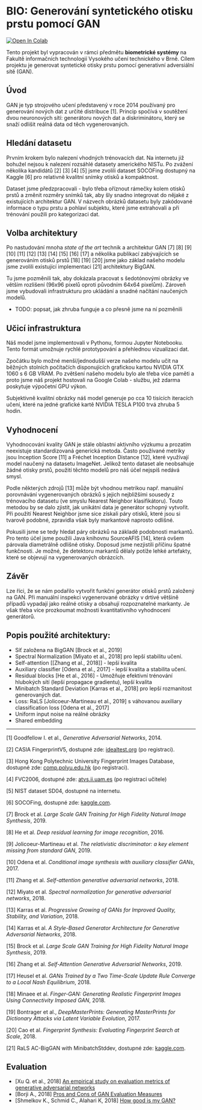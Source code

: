 # BIO: Generování syntetického otisku prstu pomocí GAN

[![Open In Colab](https://colab.research.google.com/assets/colab-badge.svg)](https://colab.research.google.com/github/Luksalos/BIO-fingerprint-GAN/blob/master/fingerprint_BigGAN.ipynb)

Tento projekt byl vypracován v rámci předmětu **biometrické systémy** na Fakultě informačních technologií Vysokého učení technického v Brně. Cílem projektu je generovat syntetické otisky prstu pomocí generativní adversiální sítě (GAN).

## Úvod

GAN je typ strojového učení představený v roce 2014 používaný pro generování nových dat z určité distribuce [1]. Princip spočívá v soutěžení dvou neuronových sítí: generátoru nových dat a diskriminátoru, který se snaží odlišit reálná data od těch vygenerovaných.

## Hledání datasetu

Prvním krokem bylo nalezení vhodných trénovacích dat. Na internetu již bohužel nejsou k nalezení rozsáhlé datasety amerického NISTu. Po zvážení několika kandidátů [2] [3] [4] [5] jsme zvolili dataset SOCOFing dostupný na Kaggle [6] pro relativně kvalitní snímky otisků a kompaktnost.

Dataset jsme předzpracovali - bylo třeba oříznout rámečky kolem otisků prstů a změnit rozměry snímků tak, aby šly snadno integrovat do nějaké z existujících architektur GAN. V názvech obrázků datasetu byly zakódované informace o typu prstu a pohlaví subjektu, které jsme extrahovali a při trénování použili pro kategorizaci dat.

## Volba architektury

Po nastudování mnoha *state of the art* technik a architektur GAN [7] [8] [9] [10] [11] [12] [13] [14] [15] [16] [17] a několika publikací zabývajících se generováním otisků prstů [18] [19] [20] jsme jako základ našeho modelu jsme zvolili existující implementaci [21] architektury BigGAN.

Tu jsme pozměnili tak, aby dokázala pracovat s šedotónovými obrázky ve větším rozlišení (96x96 pixelů oproti původním 64x64 pixelům). Zároveň jsme vybudovali infrastrukturu pro ukládání a snadné načítání naučených modelů.

* TODO: popsat, jak zhruba funguje a co přesně jsme na ní pozměnili

## Učicí infrastruktura

Náš model jsme implementovali v Pythonu, formou Jupyter Notebooku. Tento formát umožnuje rychlé prototypování a přehlednou vizualizaci dat.

Zpočátku bylo možné menší/jednodušší verze našeho modelu učit na běžných stolních počítačích disponujících grafickou kartou NVIDIA GTX 1060 s 6 GB VRAM. Po zvětšení našeho modelu bylo ale třeba více paměti a proto jsme náš projekt hostovali na Google Colab - službu, jež zdarma poskytuje výpočetní GPU výkon.

Subjektivně kvalitní obrázky náš model generuje po cca 10 tisících iteracích učení, které na jedné grafické kartě NVIDIA TESLA P100 trvá zhruba 5 hodin.

## Vyhodnocení

Vyhodnocování kvality GAN je stále oblastní aktivního výzkumu a prozatím neexistuje standardizovaná generická metoda. Často používané metriky jsou Inception Score [11] a Fréchet Inception Distance [12], které využívají model naučený na datasetu ImageNet. Jelikož tento dataset ale neobsahuje žádné otisky prstů, použití těchto modelů pro náš účel nejspíš nedává smysl.

Podle některých zdrojů [13] může být vhodnou metrikou např. manuální porovnávání vygenerovaných obrázků s jejich nejbližšími sousedy z trénovacího datasetu (ve smyslu Nearest Neighbor klasifikátoru). Touto metodou by se dalo zjistit, jak unikátní data je generátor schopný vytvořit. Při použití Nearest Neighbor jsme sice získali páry otisků, které jsou si tvarově podobné, zpravidla však byly markantově naprosto odlišné.

Pokusili jsme se tedy hledat páry obrázků na základě podobnosti markantů. Pro tento účel jsme použili Java knihovnu SourceAFIS [14], která ovšem párovala diametrálně odlišné otisky. Doposud jsme nezjistili příčinu špatné funkčnosti. Je možné, že detektoru markantů dělaly potíže lehké artefakty, které se objevují na vygenerovaných obrázcích.

## Závěr

Lze říci, že se nám podařilo vytvořit funkční generátor otisků prstů založený na GAN. Při manuální inspekci vygenerované obrázky v drtivé většině případů vypadají jako reálné otisky a obsahují rozpoznatelné markanty. Je však třeba více prozkoumat možnosti kvantitativního vyhodnocení generátorů.

## Popis použité architektury:
- Síť založena na BigGAN [Brock et al., 2019]
- Spectral Normalization [Miyato et al., 2018] pro lepší stabilitu učení.
- Self-attention [[Zhang et al., 2018]] - lepší kvalita
- Auxiliary classifier [Odena et al., 2017] - lepší kvalita a stabilita učení.
- Residual blocks [He et al., 2016] - Umožňuje efektivní trénování hlubokých sítí (lepší propagace gradientu), lepší kvalita
- Minibatch Standard Deviation [Karras et al., 2018] pro lepší rozmanitost generovaných dat.
- Loss: RaLS [Jolicoeur-Martineau et al., 2019] s váhovanou auxiliary classification loss [Odena et al., 2017]
- Uniform input noise na reálné obrázky
- Shared embedding 

---

[1] Goodfellow I. et al., *Generative Adversarial Networks*, 2014.

[2] CASIA FingerprintV5, dostupné zde: [idealtest.org](http://www.idealtest.org/dbDetailForUser.do?id=7) (po registraci).

[3] Hong Kong Polytechnic University Fingerprint Images Database, dostupné zde: [comp.polyu.edu.hk](http://www4.comp.polyu.edu.hk/~csajaykr/fingerprint.htm) (po registraci).

[4] FVC2006, dostupné zde: [atvs.ii.uam.es](http://atvs.ii.uam.es/atvs/fvc2006.html) (po registraci učitele)

[5] NIST dataset SD04, dostupné na internetu.

[6] SOCOFing, dostupné zde: [kaggle.com](https://www.kaggle.com/ruizgara/socofing).

[7] Brock et al. *Large Scale GAN Training for High Fidelity Natural Image Synthesis*, 2019.

[8] He et al. *Deep residual learning for image recognition*, 2016.

[9] Jolicoeur-Martineau et al. *The relativistic discriminator: a key element missing from standard GAN*, 2019.

[10] Odena et al. *Conditional image synthesis with auxiliary classifier GANs*, 2017.

[11] Zhang et al. *Self-attention generative adversarial networks*, 2018.

[12] Miyato et al. *Spectral normalization for generative adversarial networks*, 2018.

[13] Karras et al. *Progressive Growing of GANs for Improved Quality, Stability, and Variation*, 2018.

[14] Karras et al. *A Style-Based Generator Architecture for Generative Adversarial Networks*, 2018.

[15] Brock et al. *Large Scale GAN Training for High Fidelity Natural Image Synthesis*, 2019.

[16] Zhang et al. *Self-Attention Generative Adversarial Networks*, 2019.

[17] Heusel et al. *GANs Trained by a Two Time-Scale Update Rule Converge to a Local Nash Equilibrium*, 2018.

[18] Minaee et al. *Finger-GAN: Generating Realistic Fingerprint Images Using Connectivity Imposed GAN*, 2018.

[19] Bontrager et al., *DeepMasterPrints: Generating MasterPrints for Dictionary Attacks via Latent Variable Evolution*, 2017.

[20] Cao et al. *Fingerprint Synthesis: Evaluating Fingerprint Search at Scale*, 2018.

[21] RaLS AC-BigGAN with MinibatchStddev, dostupné zde: [kaggle.com](https://www.kaggle.com/yukia18/sub-rals-ac-biggan-with-minibatchstddev).

## Evaluation

- [Xu Q. et al., 2018] [An empirical study on evaluation metrics of generative adversarial networks](https://arxiv.org/pdf/1806.07755.pdf)
- [Borji A., 2018] [Pros and Cons of GAN Evaluation Measures](https://arxiv.org/pdf/1802.03446.pdf)
- [Shmelkov K., Schmid C., Alahari K, 2018] [How good is my GAN?](https://hal.inria.fr/hal-01850447/document)
